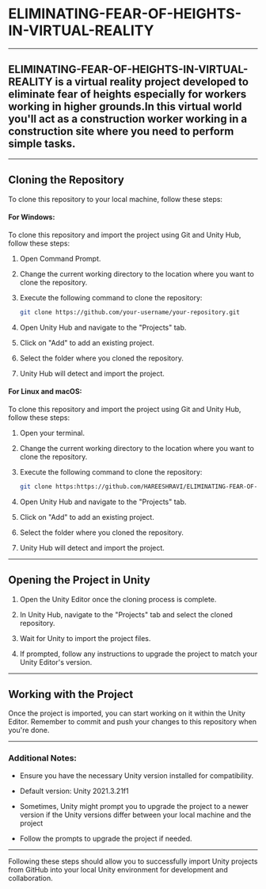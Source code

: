 # ELIMINATING-FEAR-OF-HEIGHTS-IN-VIRTUAL-REALITY

---

## ELIMINATING-FEAR-OF-HEIGHTS-IN-VIRTUAL-REALITY is a virtual reality project developed to eliminate fear of heights especially for workers working in higher grounds.In this virtual world you'll act as a construction worker working in a construction site where you need to perform simple tasks.

---


## Cloning the Repository


To clone this repository to your local machine, follow these steps:

#### For Windows:

To clone this repository and import the project using Git and Unity Hub, follow these steps:

1. Open Command Prompt.

2. Change the current working directory to the location where you want to clone the repository.

3. Execute the following command to clone the repository:

    ```bash
    git clone https://github.com/your-username/your-repository.git
    ```

4. Open Unity Hub and navigate to the "Projects" tab.

5. Click on "Add" to add an existing project.

6. Select the folder where you cloned the repository.

7. Unity Hub will detect and import the project.
   

#### For Linux and macOS:

To clone this repository and import the project using Git and Unity Hub, follow these steps:

1. Open your terminal.

2. Change the current working directory to the location where you want to clone the repository.

3. Execute the following command to clone the repository:

    ```bash
    git clone https:https://github.com/HAREESHRAVI/ELIMINATING-FEAR-OF-HEIGHTS-IN-VIRTUAL-REALITY
    ```

4. Open Unity Hub and navigate to the "Projects" tab.

5. Click on "Add" to add an existing project.

6. Select the folder where you cloned the repository.

7. Unity Hub will detect and import the project.

---


## Opening the Project in Unity

1. Open the Unity Editor once the cloning process is complete.
   
2. In Unity Hub, navigate to the "Projects" tab and select the cloned repository.

4. Wait for Unity to import the project files.
   
6. If prompted, follow any instructions to upgrade the project to match your Unity Editor's version.

---


## Working with the Project

Once the project is imported, you can start working on it within the Unity Editor.
Remember to commit and push your changes to this repository when you're done.

---

### Additional Notes:

- Ensure you have the necessary Unity version installed for compatibility.
  
- Default version: Unity 2021.3.21f1
  
- Sometimes, Unity might prompt you to upgrade the project to a newer version if the Unity versions differ between your local machine and the project

- Follow the prompts to upgrade the project if needed.

---

Following these steps should allow you to successfully import Unity projects from GitHub into your local Unity environment for development and collaboration.

